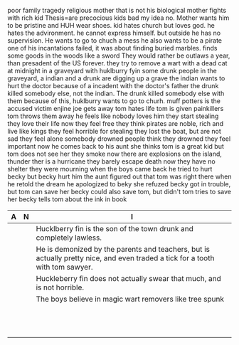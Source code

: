 poor family
tragedy
religious mother that is not his biological mother
fights with rich kid
Thesis=are precocious kids bad
my idea no.
Mother wants him to be pristine and HUH wear shoes.
kid hates church but loves god.
he hates the advironment. 
he cannot express himself.
but outside he has no supervision.
He wants to go to chuch a mess
he also wants to be a pirate
one of his incantations failed, it was about finding buried marbles.
finds some goods in the woods
like a sword
They would rather be outlaws a year, than presadent of the US forever.
they try to remove a wart with a dead cat at midnight in a graveyard with huklburry fyin
some drunk people in the graveyard, a indian and a drunk are digging up a grave
the indian wants to hurt the doctor because of a incadent with the doctor's father
the drunk killed somebody else, not the indian. The drunk killed somebody else with them
because of this, huklburry wants to go to churh. 
muff potters is the accused victim
enjine joe gets away
tom hates life
tom is given painkillers
tom throws them away
he feels like nobody loves him
they start stealing
they love their life now
they feel free
they think pirates are noble, rich and live like kings
they feel horrible for stealing
they lost the boat, but are not sad
they feel alone
somebody drowned
people think they drowned
they feel important now
he comes back to his aunt 
she thinks tom is a great kid
but tom does not see her
they smoke now
there are explosions on the island, thunder
ther is a hurricane
they barely escape death
now they have no shelter
they were mourning when the boys came back
he tried to hurt becky but becky hurt him
the aunt figured out that tom was right there when he retold the dream
he apologized to beky
she refuzed
becky got in trouble, but tom can save her
becky could also save tom, but didn't
tom tries to save her
becky tells tom about the ink in book 


|                      A                           |                       N                          |                            I                     |
|--------------------------------------------------|--------------------------------------------------|--------------------------------------------------|
|                                                  |                                                  | Hucklberry fin is the son of the town drunk and completely lawless. |
|                                                  |                                                  | He is demonized by the parents and teachers, but is actually pretty nice, and even traded a tick for a tooth with tom sawyer. |
|                                                  |                                                  | Huckleberry fin does not actually swear that much, and is not horrible. 
|                                                  |                                                  | The boys believe in magic wart removers like tree spunk | 
|                                                  |                                                  |                                                  |
|                                                  |                                                  |                                                  |
|                                                  |                                                  |                                                  |
|                                                  |                                                  |                                                  |
|                                                  |                                                  |                                                  |
|                                                  |                                                  |                                                  |
|                                                  |                                                  |                                                  |
|                                                  |                                                  |                                                  |
|                                                  |                                                  |                                                  |
|                                                  |                                                  |                                                  |
|                                                  |                                                  |                                                  |
|                                                  |                                                  |                                                  |
